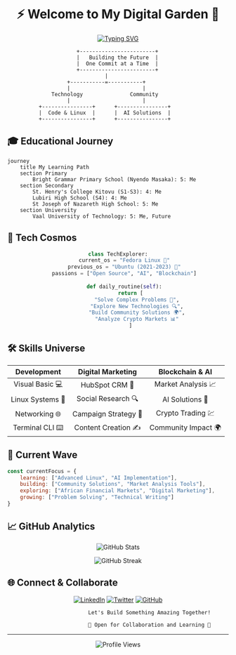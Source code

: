 <div align="center">
  
  # ⚡️ Welcome to My Digital Garden 🌱
  
  [![Typing SVG](https://readme-typing-svg.herokuapp.com?font=Fira+Code&duration=3000&pause=1000&color=3AADC9&center=true&vCenter=true&width=435&lines=Software+Developer;Linux+Explorer;AI+%26+Blockchain+Enthusiast;Digital+Marketing+Specialist)](https://git.io/typing-svg)

</div>

```ascii
                      +------------------------+
                      |   Building the Future  |
                      |  One Commit at a Time  |
                      +------------------------+
                               |
                   +-----------=-----------+
                   |                       |
              Technology               Community
                   |                       |
          +----------------+      +----------------+
          |  Code & Linux  |      |  AI Solutions  |
          +----------------+      +----------------+
```

## 🎓 Educational Journey

```mermaid
journey
    title My Learning Path
    section Primary
        Bright Grammar Primary School (Nyendo Masaka): 5: Me
    section Secondary
        St. Henry's College Kitovu (S1-S3): 4: Me
        Lubiri High School (S4): 4: Me
        St Joseph of Nazareth High School: 5: Me
    section University
        Vaal University of Technology: 5: Me, Future
```

## 💫 Tech Cosmos

<div align="center">

```python
class TechExplorer:
    current_os = "Fedora Linux 🐧"
    previous_os = "Ubuntu (2021-2023) 🚀"
    passions = ["Open Source", "AI", "Blockchain"]
    
    def daily_routine(self):
        return [
            "Solve Complex Problems 🧩",
            "Explore New Technologies 🔍",
            "Build Community Solutions 🌍",
            "Analyze Crypto Markets 📊"
        ]
```

</div>

## 🛠 Skills Universe

<div align="center">

|  Development   |   Digital Marketing   |    Blockchain & AI    |
|:--------------:|:--------------------:|:--------------------:|
| Visual Basic 💻 | HubSpot CRM 🎯       | Market Analysis 📈    |
| Linux Systems 🐧 | Social Research 🔍    | AI Solutions 🤖      |
| Networking 🌐   | Campaign Strategy 📱  | Crypto Trading 💹    |
| Terminal CLI ⌨️  | Content Creation ✍️   | Community Impact 🌍  |

</div>

## 🌊 Current Wave

```javascript
const currentFocus = {
    learning: ["Advanced Linux", "AI Implementation"],
    building: ["Community Solutions", "Market Analysis Tools"],
    exploring: ["African Financial Markets", "Digital Marketing"],
    growing: ["Problem Solving", "Technical Writing"]
}
```

## 📈 GitHub Analytics

<div align="center">
  
![GitHub Stats](https://github-readme-stats.vercel.app/api?username=YourUsername&show_icons=true&theme=tokyonight&hide_border=true&bg_color=0D1117)

![GitHub Streak](https://github-readme-streak-stats.herokuapp.com/?user=YourUsername&theme=tokyonight&hide_border=true&background=0D1117)

</div>

## 🌐 Connect & Collaborate

<div align="center">

[![LinkedIn](https://img.shields.io/badge/LinkedIn-%230077B5.svg?style=for-the-badge&logo=linkedin&logoColor=white)](Your-LinkedIn)
[![Twitter](https://img.shields.io/badge/Twitter-%231DA1F2.svg?style=for-the-badge&logo=Twitter&logoColor=white)](Your-Twitter)
[![GitHub](https://img.shields.io/badge/github-%23121011.svg?style=for-the-badge&logo=github&logoColor=white)](Your-GitHub)

</div>

<div align="center">

```ascii
                    Let's Build Something Amazing Together!
                                  
                    🌟 Open for Collaboration and Learning 🌟
```

</div>

---
<div align="center">
  
![Profile Views](https://komarev.com/ghpvc/?username=YourUsername&color=blueviolet&style=flat-square)

</div>
